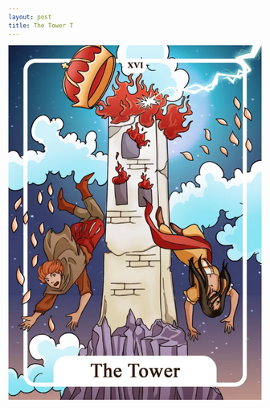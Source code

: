 ```yaml
---
layout: post
title: The Tower T
---
```


![](../images/16-The-Tower-Tarot-Card-Meaning-1-732x1024.webp)
